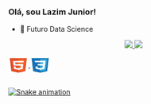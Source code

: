 ### Olá, sou Lazim Junior!

- 🌱 Futuro Data Science

<div align="center">
  <a href="https://github.com/Kwirto">
  <img height="180em" src="https://github-readme-stats.vercel.app/api?username=Kwirto&show_icons=true&theme=dark&include_all_commits=true&count_private=true"/>
  <img height="180em" src="https://github-readme-stats.vercel.app/api/top-langs/?username=Kwirto&layout=compact&langs_count=7&theme=dark"/>
</div>

<div style="display: inline_block"><br>
  
  <img align="center" alt="Rafa-HTML" height="30" width="40" src="https://raw.githubusercontent.com/devicons/devicon/master/icons/html5/html5-original.svg">
  
  <img align="center" alt="Rafa-CSS" height="30" width="40" src="https://raw.githubusercontent.com/devicons/devicon/master/icons/css3/css3-original.svg">
  
  
       
       
</div>
  
##
 
  
   ![Snake animation](https://github.com/kwirto/rafaballerini/blob/output/github-contribution-grid-snake.svg)
  

